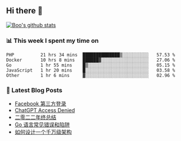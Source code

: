 ## Hi there 👋

[![Boo's github stats](https://github-readme-stats.vercel.app/api?username=0xAiKang)](https://github.com/anuraghazra/github-readme-stats)

<!-- [![Most Used Langs](https://github-readme-stats.vercel.app/api/top-langs/?username=0xAiKang)](https://github.com/anuraghazra/github-readme-stats) -->

### 📊 This week I spent my time on
<!--START_SECTION:waka-->

```text
PHP          21 hrs 34 mins  ██████████████▒░░░░░░░░░░   57.53 %
Docker       10 hrs 8 mins   ██████▓░░░░░░░░░░░░░░░░░░   27.06 %
Go           1 hr 55 mins    █▒░░░░░░░░░░░░░░░░░░░░░░░   05.15 %
JavaScript   1 hr 20 mins    █░░░░░░░░░░░░░░░░░░░░░░░░   03.58 %
Other        1 hr 6 mins     ▓░░░░░░░░░░░░░░░░░░░░░░░░   02.96 %
```

<!--END_SECTION:waka-->

### 📕 Latest Blog Posts
<!-- BLOG-POST-LIST:START -->
- [Facebook 第三方登录](https://www.0x2beace.com/facebook-third-party-login/)
- [ChatGPT Access Denied](https://www.0x2beace.com/chatgpt-access-denied/)
- [二零二二年终总结](https://www.0x2beace.com/2022-year-end-summary/)
- [Go 语言常见错误和陷阱](https://www.0x2beace.com/gotchas-and-common-mistakes-in-go-golang/)
- [如何设计一个千万级架构](https://www.0x2beace.com/how-to-design-a-tens-of-millions-of-architecture/)
<!-- BLOG-POST-LIST:END -->

